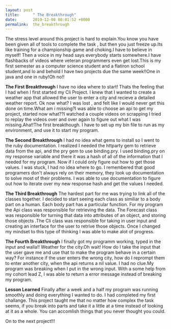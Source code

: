 ```yaml
---
layout: post
title:      " The Breakthrough"
date:       2019-12-08 08:01:52 +0000
permalink:  the_breakthrough
---
```


The stress level around this project is hard to explain.You know you have been given all of tools to complete the task , but then you just freeze up.Its like training for a championship game and choking.I have to believe in myself! Then a voice in my head says everybody starts somewhere.I have flashbacks of videos where veteran programmers even get lost.This is my first semester as a computer science student and a flatiron school student,and lo and behold I have two projects due the same week!!One in java and one in ruby!Oh no!!

**The First Breakthrough**
I have no idea where to start! Thats the feeling that I had when I first started my Cli Project. I knew that I wanted to create a weather app that allowed the user to enter a city and recieve a detailed weather report. Ok now what? I was lost , and felt like I would never get this done on time.What am i missing?I was able to choose an api to get my project, started now what??I  watched a couple videos on scrapping I tried to replay the videos over and over again to figure out what I was missing.Aha!!The first breakthough. I have to set up my bin file to run as my environment, and use it to start my program.


**The Second Breakthrough**
I had no idea what gems to install so I went to the ruby documentation. I realized I needed the httparty gem to retrieve data from the api, and the pry gem to use binding.pry. I used binding.pry on my response variable and there it was a hash of all of the information that I needed for my program. Now if I could only figure out how to get those values. I was stuck, I had no idea where to go. I remembered that good programers don't always rely on their memory, they look up documentation to solve most of their problems. I was able to use documentation to figure out how to iterate over my new response hash and get the values I needed. 


**The Third Breakthrough**
The hardest part for me was trying to link all of the classes together. I decided to start seeing each class as similiar to a body part on a human. Each body part has a particular function. For my program the Api class was responsible for retrieving the data. The Forecast class was responsible for turning that data into attributes of an object, and storing those objects .The Cli class was responsible for taking in user input and creating an interface for the user to retrive those objects. Once I changed my mindset to this type of thinking I was able to make alot of progress.


**The Fourth Breakthrough**
I finally got my programm working, typed in the input and walla!! Weather for the city.Oh wait!
How do I take the input that the user gave me and use that to make the program behave in a certain way? For instance if the user enters the wrong city, how do I reprompt them to enter another city, when the api returns a nil value. I had no clue.My program was breaking when I put in the wrong input. With a some help from my cohort lead  Z, I was able to return a error message instead of breaking my program.


**Lesson Learned**
Finally after a week and a half my program was running smoothly and doing everything I wanted to do. I had completed my first challange. This project taught me that no matter how complex the task seems,  if you break into parts and take it a little at a time instead of looking at it as a whole. You can accomlish things that you never thought you could.

On to the next project!!!


